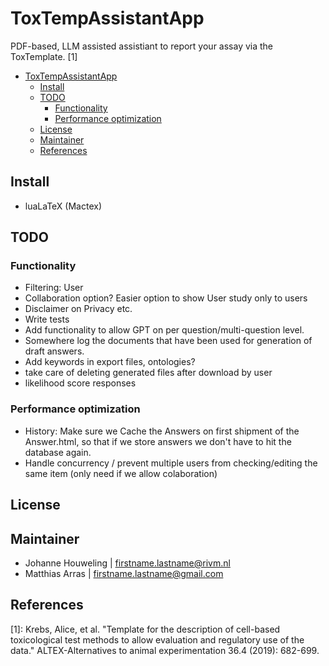 # ToxTempAssistantApp
PDF-based, LLM assisted assistiant to report your assay via the ToxTemplate. [1]

- [ToxTempAssistantApp](#toxtempassistantapp)
  - [Install](#install)
  - [TODO](#todo)
    - [Functionality](#functionality)
    - [Performance optimization](#performance-optimization)
  - [License](#license)
  - [Maintainer](#maintainer)
  - [References](#references)

## Install
- luaLaTeX (Mactex)
## TODO
### Functionality
- Filtering: User
- Collaboration option? Easier option to show User study only to users
- Disclaimer on Privacy etc.
- Write tests
- Add functionality to allow GPT on per question/multi-question level.
- Somewhere log the documents that have been used for generation of draft answers.
- Add keywords in export files, ontologies?
- take care of deleting generated files after download by user
- likelihood score responses
### Performance optimization
-  History: Make sure we Cache the Answers on first shipment of the Answer.html, so that if we store answers we don't have to hit the database again.
-  Handle concurrency / prevent multiple users from checking/editing the same item (only need if we allow colaboration) 
## License

## Maintainer
- Johanne Houweling | firstname.lastname@rivm.nl
- Matthias Arras | firstname.lastname@gmail.com
## References
[1]: Krebs, Alice, et al. "Template for the description of cell-based toxicological test methods to allow evaluation and regulatory use of the data." ALTEX-Alternatives to animal experimentation 36.4 (2019): 682-699.
